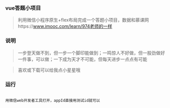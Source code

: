### vue答题小项目

> 利用微信小程序原生+flex布局完成一个答题小项目，数据和慕课网https://www.imooc.com/learn/974老师的一样

### 说明

> 一步登天做不到，但一步一个脚印能做到；一鸣惊人不好做，但一股劲做好一件事，可以做；一下成为天才不可能，但每天进步一点点有可能

> 喜欢或下载可以给我点小星星哦


### 运行
```

用微信web开发者工具打开，appId直接用测试id就可以


```

